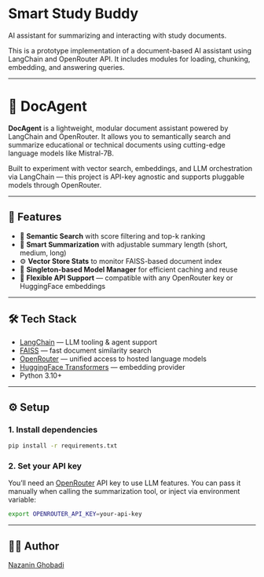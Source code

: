 # Smart Study Buddy
AI assistant for summarizing and interacting with study documents.


This is a prototype implementation of a document-based AI assistant using LangChain and OpenRouter API. It includes modules for loading, chunking, embedding, and answering queries.

---
# 🧠 DocAgent

**DocAgent** is a lightweight, modular document assistant powered by LangChain and OpenRouter. It allows you to semantically search and summarize educational or technical documents using cutting-edge language models like Mistral-7B.

Built to experiment with vector search, embeddings, and LLM orchestration via LangChain — this project is API-key agnostic and supports pluggable models through OpenRouter.

---

## 🚀 Features

- 🔎 **Semantic Search** with score filtering and top-k ranking
- 📄 **Smart Summarization** with adjustable summary length (short, medium, long)
- ⚙️ **Vector Store Stats** to monitor FAISS-based document index
- 🧠 **Singleton-based Model Manager** for efficient caching and reuse
- 🔌 **Flexible API Support** — compatible with any OpenRouter key or HuggingFace embeddings

---

## 🛠️ Tech Stack

- [LangChain](https://www.langchain.com/) — LLM tooling & agent support  
- [FAISS](https://github.com/facebookresearch/faiss) — fast document similarity search  
- [OpenRouter](https://openrouter.ai/) — unified access to hosted language models  
- [HuggingFace Transformers](https://huggingface.co/) — embedding provider  
- Python 3.10+

---




## ⚙️ Setup

### 1. Install dependencies

```bash
pip install -r requirements.txt
```

### 2. Set your API key

You’ll need an [OpenRouter](https://openrouter.ai/) API key to use LLM features. You can pass it manually when calling the summarization tool, or inject via environment variable:

```bash
export OPENROUTER_API_KEY=your-api-key
```

---


## 👩‍💻 Author

[Nazanin Ghobadi](https://github.com/nazaninghobadi)

